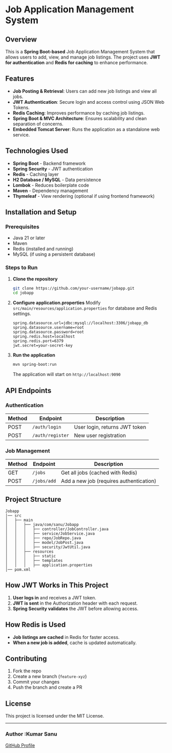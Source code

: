 # Job Application Management System

## Overview
This is a **Spring Boot-based** Job Application Management System that allows users to add, view, and manage job listings. The project uses **JWT for authentication** and **Redis for caching** to enhance performance.

## Features
- **Job Posting & Retrieval**: Users can add new job listings and view all jobs.
- **JWT Authentication**: Secure login and access control using JSON Web Tokens.
- **Redis Caching**: Improves performance by caching job listings.
- **Spring Boot & MVC Architecture**: Ensures scalability and clean separation of concerns.
- **Embedded Tomcat Server**: Runs the application as a standalone web service.

## Technologies Used
- **Spring Boot** - Backend framework
- **Spring Security** - JWT authentication
- **Redis** - Caching layer
- **H2 Database / MySQL** - Data persistence
- **Lombok** - Reduces boilerplate code
- **Maven** - Dependency management
- **Thymeleaf** - View rendering (optional if using frontend framework)

## Installation and Setup
### Prerequisites
- Java 21 or later
- Maven
- Redis (installed and running)
- MySQL (if using a persistent database)

### Steps to Run
1. **Clone the repository**
   ```sh
   git clone https://github.com/your-username/jobapp.git
   cd jobapp
   ```

2. **Configure application.properties**
   Modify `src/main/resources/application.properties` for database and Redis settings.
   ```properties
   spring.datasource.url=jdbc:mysql://localhost:3306/jobapp_db
   spring.datasource.username=root
   spring.datasource.password=root
   spring.redis.host=localhost
   spring.redis.port=6379
   jwt.secret=your-secret-key
   ```

3. **Run the application**
   ```sh
   mvn spring-boot:run
   ```
   The application will start on `http://localhost:9090`

## API Endpoints
### Authentication
| Method | Endpoint | Description |
|--------|---------|-------------|
| POST | `/auth/login` | User login, returns JWT token |
| POST | `/auth/register` | New user registration |

### Job Management
| Method | Endpoint | Description |
|--------|---------|-------------|
| GET | `/jobs` | Get all jobs (cached with Redis) |
| POST | `/jobs/add` | Add a new job (requires authentication) |

## Project Structure
```
Jobapp
│── src
│   ├── main
│   │   ├── java/com/sanu/Jobapp
│   │   │   ├── controller/JobController.java
│   │   │   ├── service/JobService.java
│   │   │   ├── repo/JobRepo.java
│   │   │   ├── model/JobPost.java
│   │   │   ├── security/JwtUtil.java
│   │   ├── resources
│   │   │   ├── static
│   │   │   ├── templates
│   │   │   ├── application.properties
│── pom.xml
```

## How JWT Works in This Project
1. **User logs in** and receives a JWT token.
2. **JWT is sent** in the Authorization header with each request.
3. **Spring Security validates** the JWT before allowing access.

## How Redis is Used
- **Job listings are cached** in Redis for faster access.
- **When a new job is added**, cache is updated automatically.

## Contributing
1. Fork the repo
2. Create a new branch (`feature-xyz`)
3. Commit your changes
4. Push the branch and create a PR

## License
This project is licensed under the MIT License.

---
### Author :Kumar Sanu
[GitHub Profile](https://github.com/Kumarsanu40437)

